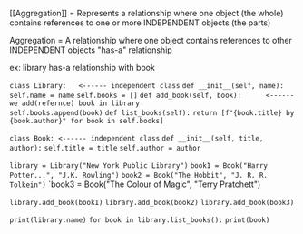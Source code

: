 [[Aggregation]] = Represents a relationship where one object (the whole) contains references to one or more INDEPENDENT objects (the parts)

Aggregation = A relationship where one object contains references to other INDEPENDENT objects "has-a" relationship

ex: library has-a relationship with book

`class Library:   <------ independent class`
	`def __init__(self, name):` 
		`self.name = name` 
		`self.books = []`
	`def add_book(self, book):      <------ we add(refernce) book in library`  
		`self.books.append(book)` 
	`def list_books(self):` 
	`return [f"{book.title} by {book.author}" for book in self.books]` 
	
`class Book: <------ independent class`
	`def __init__(self, title, author):` 
		`self.title = title` 
		`self.author = author` 

`library = Library("New York Public Library")`
`book1 = Book("Harry Potter...", "J.K. Rowling")` 
`book2 = Book("The Hobbit", "J. R. R. Tolkein")` 
`book3 = Book("The Colour of Magic", "Terry Pratchett") 

`library.add_book(book1)` 
`library.add_book(book2)` 
`library.add_book(book3)` 

`print(library.name)` 
`for book in library.list_books():`
	`print(book)`